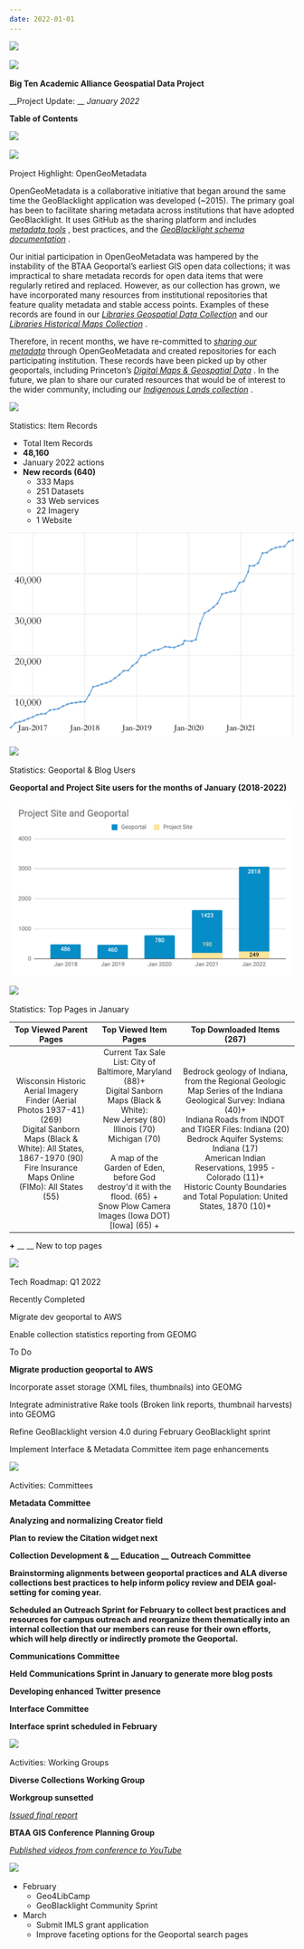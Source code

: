 ```yaml
---
date: 2022-01-01
---
```


![](img/project-update_2022-010.png)

![](img/project-update_2022-011.png)

__Big Ten Academic Alliance Geospatial Data Project__

__Project Update: __  _January 2022_

__Table of Contents__

![](img/project-update_2022-012.png)

![](img/project-update_2022-013.png)

Project Highlight: OpenGeoMetadata

OpenGeoMetadata is a collaborative initiative that began around the same time the GeoBlacklight application was developed \(~2015\)\. The primary goal has been to facilitate sharing metadata across institutions that have adopted GeoBlacklight\. It uses GitHub as the sharing platform and includes  _[metadata tools](https://github.com/OpenGeoMetadata/GeoCombine)_ \, best practices\, and the  _[GeoBlacklight schema documentation](https://opengeometadata.github.io/docs/aardvarkSchema)_ \.

Our initial participation in OpenGeoMetadata was hampered by the instability of the BTAA Geoportal’s earliest GIS open data collections; it was impractical to share metadata records for open data items that were regularly retired and replaced\. However\, as our collection has grown\, we have incorporated many resources from institutional repositories that feature quality metadata and stable access points\. Examples of these records are found in our  _[Libraries Geospatial Data Collection](https://geo.btaa.org/catalog/dc8c18df-7d64-4ff4-a754-d18d0891187d)_  and our  _[Libraries Historical Maps Collection](https://geo.btaa.org/catalog/64bd8c4c-8e60-4956-b43d-bdc3f93db488)_ \.

Therefore\, in recent months\, we have re\-committed to  _[sharing our metadata](https://github.com/OpenGeoMetadata)_  through OpenGeoMetadata and created repositories for each participating institution\. These records have been picked up by other geoportals\, including Princeton’s  _[Digital Maps & Geospatial Data](https://maps.princeton.edu/)_ \. In the future\, we plan to share our curated resources that would be of interest to the wider community\, including our  _[Indigenous Lands collection](https://geo.btaa.org/catalog/0e83a535-733c-4be6-a96e-cdd95fba3101)_ \.

![](img/project-update_2022-014.png)

Statistics: Item Records

* Total Item Records
* __48\,160__
* January 2022 actions
* __New records \(640\)__
  * 333 Maps
  * 251 Datasets
  * 33 Web services
  * 22 Imagery
  * 1 Website

![](img/project-update_2022-015.png)

![](img/project-update_2022-016.png)

Statistics: Geoportal & Blog Users

__Geoportal and Project Site users for the months of January \(2018\-2022\)__

![](img/project-update_2022-017.png)

![](img/project-update_2022-018.png)

Statistics: Top Pages in January

| Top Viewed Parent Pages | Top Viewed Item Pages | Top Downloaded Items (267) |
| :-: | :-: | :-: |
| Wisconsin Historic Aerial Imagery Finder (Aerial Photos 1937-41) (269)<br />Digital Sanborn Maps (Black & White): All States, 1867-1970 (90)<br />Fire Insurance Maps Online (FIMo): All States (55) | Current Tax Sale List: City of Baltimore, Maryland (88)+ <br />Digital Sanborn Maps (Black & White): <br />New Jersey (80)<br />Illinois (70)<br />Michigan (70) <br /><br />A map of the Garden of Eden, before God destroy'd it with the flood. (65) + <br />Snow Plow Camera Images (Iowa DOT) [Iowa] (65) +  | Bedrock geology of Indiana, from the Regional Geologic Map Series of the Indiana Geological Survey: Indiana (40)+<br />Indiana Roads from INDOT and TIGER Files: Indiana (20)<br />Bedrock Aquifer Systems: Indiana (17)<br />American Indian Reservations, 1995 - Colorado (11)+ <br />Historic County Boundaries and Total Population: United States, 1870 (10)+  |

__\+__  __ __ New to top pages

![](img/project-update_2022-019.png)

Tech Roadmap: Q1 2022

Recently Completed

Migrate dev geoportal to AWS

Enable collection statistics reporting from GEOMG

To Do

__Migrate production geoportal to AWS__

Incorporate asset storage \(XML files\, thumbnails\) into GEOMG

Integrate administrative Rake tools \(Broken link reports\, thumbnail harvests\) into GEOMG

Refine GeoBlacklight version 4\.0 during February GeoBlacklight sprint

Implement Interface & Metadata Committee item page enhancements

![](img/project-update_2022-0110.png)

Activities: Committees

__Metadata Committee__

__Analyzing and normalizing Creator field__

__Plan to review the Citation widget next__

__Collection Development & __  __Education__  __ Outreach Committee__

__Brainstorming alignments between geoportal practices and ALA diverse collections best practices to help inform policy review and DEIA goal\-setting for coming year\.__

__Scheduled an Outreach Sprint for February to collect best practices and resources for campus outreach and reorganize them thematically into an internal collection that our members can reuse for their own efforts\, which will help directly or indirectly promote the Geoportal\.__

__Communications Committee__

__Held Communications Sprint in January to generate more blog posts__

__Developing enhanced Twitter presence__

__Interface Committee__

__Interface sprint scheduled in February__

![](img/project-update_2022-0111.png)

Activities: Working Groups

__Diverse Collections Working Group__

__Workgroup sunsetted__

_[Issued final report](https://drive.google.com/file/d/1ma1Wki6u62q0Zym_6yQ8okqEjplCl9p1/view?usp=sharing)_

__BTAA GIS Conference Planning Group__

_[Published videos from conference to YouTube](https://www.youtube.com/watch?v=Bdn1MmmC-yo)_

![](img/project-update_2022-0112.png)

* February
  * Geo4LibCamp
  * GeoBlacklight Community Sprint
* March
  * Submit IMLS grant application
  * Improve faceting options for the Geoportal search pages
